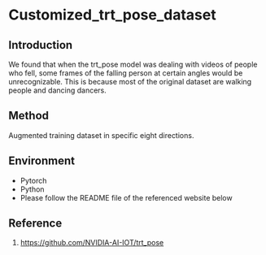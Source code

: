 # Customized_trt_pose_dataset
## Introduction
We found that when the trt_pose model was dealing with videos of people who fell, some frames of the falling person at certain angles would be unrecognizable. This is because most of the original dataset are walking people and dancing dancers.
## Method
Augmented training dataset in specific eight directions.
## Environment
- Pytorch
- Python
- Please follow the README file of the referenced website below
## Reference
1. https://github.com/NVIDIA-AI-IOT/trt_pose

